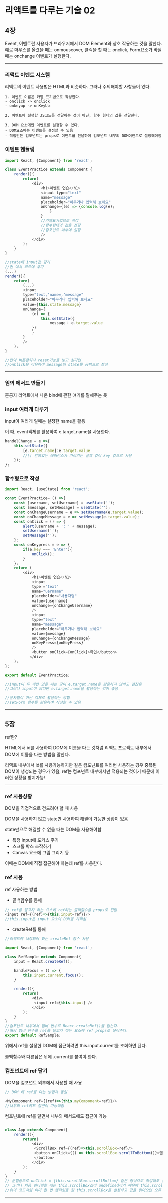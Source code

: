 # 리액트를 다루는 기술 02
## 4장


Event, 이벤트란 사용자가 브라우저에서 DOM Element와 상호 작용하는 것을 말한다. 예로 마우스를 올렸을 때는 onmouseover, 클릭을 할 때는 onclick, Form요소가 바뀔때는 onchange 이벤트가 실행한다.

---------------

### 리액트 이벤트 시스템

리액트의 이벤트 사용법은 HTML과 비슷하다. 그러나 주의해야할 사항들이 있다.

    1. 이벤트 이름은 카멜 표기법으로 작성한다.
    - onclick -> onClick
    - onkeyup -> onKeyUp

    2. 이벤트에 실행할 JS코드를 전달하는 것이 아닌, 함수 형태의 값을 전달한다.

    3. DOM 요소에만 이벤트를 설정할 수 있다.
    - DOM요소에는 이벤트를 설정할 수 있음
    - 직접만든 컴포넌트는 props로 이벤트를 전달하여 컴포넌트 내부의 DOM이벤트로 설정해야함


### 이벤트 헨들링

```js
import React, {Component} from 'react';

class EventPractice extends Component {
    render(){
        return(
            <div>
                <h1>이벤트 연습</h1>
                <input type="text"
                name="message"
                placeholder="아무거나 입력해 보세요"
                onChange={(e) => {console.log(e);
                    }
                }
                //카멜표기법으로 작성
                //함수형태의 값을 전달
                //컴포넌트 내부에 설정
                />
            </div>    
        );
    }
}
```

```js
//state에 input값 담기
//전 예시 코드에 추가
(...)
render(){
    return(
        (...)
        <input
        type="text,'name=,‘message"
        placeholder="아무거나 입력해 보세요"
        value={this.state.message}
        onChange={
            (e) => {
                this.setState({
                    message： e.target.value
            })
            }
        }
        />
    );
}

//만약 버튼클릭시 reset기능을 넣고 싶다면
//onClick을 이용하여 message의 state를 공백으로 설정
```
------

### 임의 메서드 만들기

혼공자 리액트에서 나온 bind에 관한 얘기를 말해주는 듯

### input 여러개 다루기

input이 여러개 일때는 설정한 name을 활용

이 때, event객체를 활용하여 e.target.name을 사용한다.


```js
handelChange = e =>{
    this.setState({
        [e.target.name]:e.target.value
        //[] 안에있는 레퍼런스가 가리키는 실제 값이 key 값으로 사용
    });
};
```

### 함수형으로 작성

```js
import React, {useState} from 'react';

const EventPractice= () =>{
    const [username, setUsername] = useState('');
    const [message, setMessage] = useState('');
    const onChangeUsername = e => setUsername(e.target.value);
    const onChangeMessage = e => setMessage(e.target.value);
    const onClick = () => {
        alert(username + ': ' + message);
        setUsername('');
        setMessage('');
    };
    const onKeypress = e => {
        if(e.key === 'Enter'){
            onClick();
        }
    };
    return (
        <div>
            <h1>이벤트 연습</h1>
            <input
            type ="text"
            name="uername"
            placeholder="사용자명"
            value={username}
            onChange={onChangeUsername}
            />
            <input
            type="text"
            name="message"
            placeholder="아무거나 입력해 보세요"
            value={message}
            onChange={onChangeMessage}
            onKeyPress={onKeyPress}
            />
            <button onClick={onClick}>확인</button>
           </div> 
    );
};

export default EventPractice;

//input이 두 개만 있을 때는 굳이 e.target.name을 활용하지 않아도 괜찮음
//그러나 input이 많다면 e.target.name을 활용하는 것이 좋음
```
```js
//문자열이 아닌 객체로 활용하는 방법
//setForm 함수를 활용하여 작성할 수 있음
```

-------
## 5장
ref란?

HTML에서 id를 사용하여 DOM에 이름을 다는 것처럼 리액트 프로젝트 내부에서 DOM에 이름을 다는 방법을 말한다.

리액트 내부에서 id를 사용가능하지만 같은 컴포넌트를 여러번 사용하는 경우 중복된 DOM이 생성되는 경우가 있음, ref는 컴포넌트 내부에서만 적용되는 것이기 때문에 이러한 상황을 방지가능!

--------
### ref 사용상황

DOM을 직접적으로 건드려야 할 때 사용

DOM을 사용하지 않고 state만 사용하여 해결이 가능한 상황이 있음

state만으로 해결할 수 없을 때는 DOM을 사용해야함

* 특정 input에 포커스 주기
* 스크롤 박스 조작하기
* Canvas 요소에 그림 그리기 등

이때는 DOM에 직접 접근해야 하는데 ref를 사용한다.

### ref 사용

ref 사용하는 방법

* 콜백함수를 통해
```js
// ref를 달고자 하는 요소에 ref라는 콜백함수를 props로 전달
<input ref={(ref)=>{this.input=ref}}/>
//this.input은 input 요소의 DOM을 가리킴
```
* createRef를 통해
```js
//리액트에 내장되어 있는 createRef 함수 사용

import React, {Component} from 'react';

class RefSample extends Component{
    input = React.createRef();

    handleFocus = () => {
        this.input.current.focus();
    }

    render(){
        return(
            <div>
             <input ref={this.input} />
            </div> 
        );
    }
}
//컴포넌트 내부에서 멤버 변수로 React.createRef()를 담는다.
//해당 멤버 변수를 ref를 달고자 하는 요소에 ref props로 넣어준다.
export default RefSample;
```

위에서 ref를 설정한 DOM에 접근하려면 this.input.current를 조회하면 된다.

콜백함수와 다른점은 뒤에 .current를 붙여야 한다.

### 컴포넌트에 ref 달기

DOM을 컴포넌트 외부에서 사용할 때 사용
```js
// DOM 에 ref를 다는 방법과 동일

<MyComponent ref={(ref)=>{this.myComponent=ref}}/>
//내부의 ref에도 접근이 가능해짐
```

컴포넌트에 ref를 달면서 내부의 메서드에도 접근이 가능

```js

class App extends Component{
    render(){
        return(
            <div>
             <ScrollBox ref={(ref)=>this.scrollBox=ref}/>
             <button onClick={() => this.scrollBox.scrollToBottom()}>맨 밑으로
             </button>
            </div> 
        );
    }
}
// 문법상으로 onClick = {this.scrollBox.scrollBottom} 같은 형식으로 작성해도 틀린 것이 아님
// 그러나 처음 렌더링할 때는 this.scrollBox값이 undefined이기 때문에 this.scrollBox.scrollToBottom값을 읽어 오는 과정에서 오류 발생!
//위의 코드처럼 이미 한 번 렌더링을 한 this.scrollBox를 설정하고 값을 읽어오면 오류 발생 x

```
----
